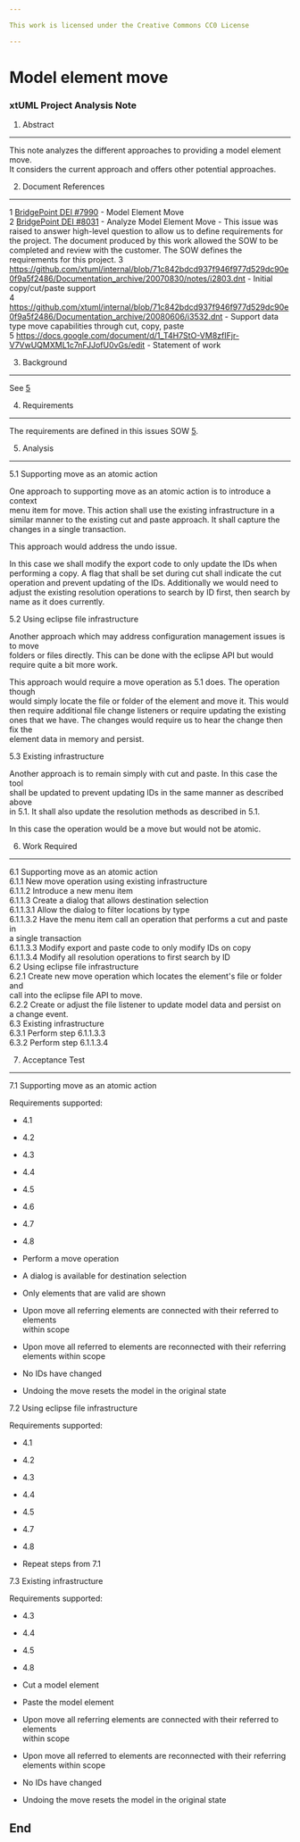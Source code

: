 ```yaml
---

This work is licensed under the Creative Commons CC0 License

---
```


# Model element move
### xtUML Project Analysis Note

1. Abstract   
-----------   
This note analyzes the different approaches to providing a model element move.   
It considers the current approach and offers other potential approaches.

2. Document References     
----------------------   
<a id="1"></a>1 [BridgePoint DEI #7990](https://support.onefact.net/redmine/issues/7990) - Model Element Move    
<a id="2"></a>2 [BridgePoint DEI #8031](https://support.onefact.net/redmine/issues/8031) - Analyze Model Element Move - This issue was raised to answer high-level question to allow us to define requirements for the project. The document produced by this work allowed the SOW to be completed and review with the customer. The SOW defines the
requirements for this project.
<a id="3"></a>3 https://github.com/xtuml/internal/blob/71c842bdcd937f946f977d529dc90e0f9a5f2486/Documentation_archive/20070830/notes/i2803.dnt - Initial copy/cut/paste support   
<a id="4"></a>4 https://github.com/xtuml/internal/blob/71c842bdcd937f946f977d529dc90e0f9a5f2486/Documentation_archive/20080606/i3532.dnt - Support data type move capabilities through cut, copy, paste   
<a id="5"></a>5 https://docs.google.com/document/d/1_T4H7StO-VM8zfIFjr-V7VwUQMXML1c7nFJJofU0vGs/edit - Statement of work   


3. Background   
-------------     

See [5](#5)

4. Requirements   
---------------   
The requirements are defined in this issues SOW [5](#5). 


5. Analysis   
-----------   
5.1 Supporting move as an atomic action  

One approach to supporting move as an atomic action is to introduce a context   
menu item for move.  This action shall use the existing infrastructure in a   
similar manner to the existing cut and paste approach.  It shall capture the   
changes in a single transaction.   

This approach would address the undo issue.   

In this case we shall modify the export code to only update the IDs when   
performing a copy.  A flag that shall be set during cut shall indicate the cut
operation and prevent updating of the IDs.  Additionally we would need to    
adjust the existing resolution operations to search by ID first, then search by  
name as it does currently.   

5.2 Using eclipse file infrastructure   

Another approach which may address configuration management issues is to move   
folders or files directly.  This can be done with the eclipse API but would   
require quite a bit more work.   

This approach would require a move operation as 5.1 does.  The operation though   
would simply locate the file or folder of the element and move it.  This would   
then require additional file change listeners or require updating the existing   
ones that we have.  The changes would require us to hear the change then fix the   
element data in memory and persist.   

5.3 Existing infrastructure  

Another approach is to remain simply with cut and paste.  In this case the tool   
shall be updated to prevent updating IDs in the same manner as described above    
in 5.1.  It shall also update the resolution methods as described in 5.1.   

In this case the operation would be a move but would not be atomic.   

6. Work Required   
----------------   
6.1 Supporting move as an atomic action   
6.1.1 New move operation using existing infrastructure   
6.1.1.2 Introduce a new menu item   
6.1.1.3 Create a dialog that allows destination selection    
6.1.1.3.1 Allow the dialog to filter locations by type   
6.1.1.3.2 Have the menu item call an operation that performs a cut and paste in   
          a single transaction    
6.1.1.3.3 Modify export and paste code to only modify IDs on copy   
6.1.1.3.4 Modify all resolution operations to first search by ID   
6.2 Using eclipse file infrastructure   
6.2.1 Create new move operation which locates the element's file or folder and   
      call into the eclipse file API to move.    
6.2.2 Create or adjust the file listener to update model data and persist on   
      a change event.    
6.3 Existing infrastructure   
6.3.1 Perform step 6.1.1.3.3   
6.3.2 Perform step 6.1.1.3.4   

7. Acceptance Test   
------------------   
7.1 Supporting move as an atomic action   

Requirements supported:   

 - 4.1   
 - 4.2   
 - 4.3   
 - 4.4   
 - 4.5   
 - 4.6   
 - 4.7   
 - 4.8   
 
- Perform a move operation   
- A dialog is available for destination selection   
- Only elements that are valid are shown      
- Upon move all referring elements are connected with their referred to elements   
  within scope   
- Upon move all referred to elements are reconnected with their referring    
  elements within scope   
- No IDs have changed
- Undoing the move resets the model in the original state   

7.2 Using eclipse file infrastructure   

Requirements supported:   

 - 4.1   
 - 4.2   
 - 4.3   
 - 4.4   
 - 4.5   
 - 4.7   
 - 4.8   
 
- Repeat steps from 7.1   

7.3 Existing infrastructure   

Requirements supported:   
   
 - 4.3   
 - 4.4   
 - 4.5   
 - 4.8   

- Cut a model element    
- Paste the model element   
- Upon move all referring elements are connected with their referred to elements   
  within scope   
- Upon move all referred to elements are reconnected with their referring    
  elements within scope   
- No IDs have changed   
- Undoing the move resets the model in the original state   

End
---
